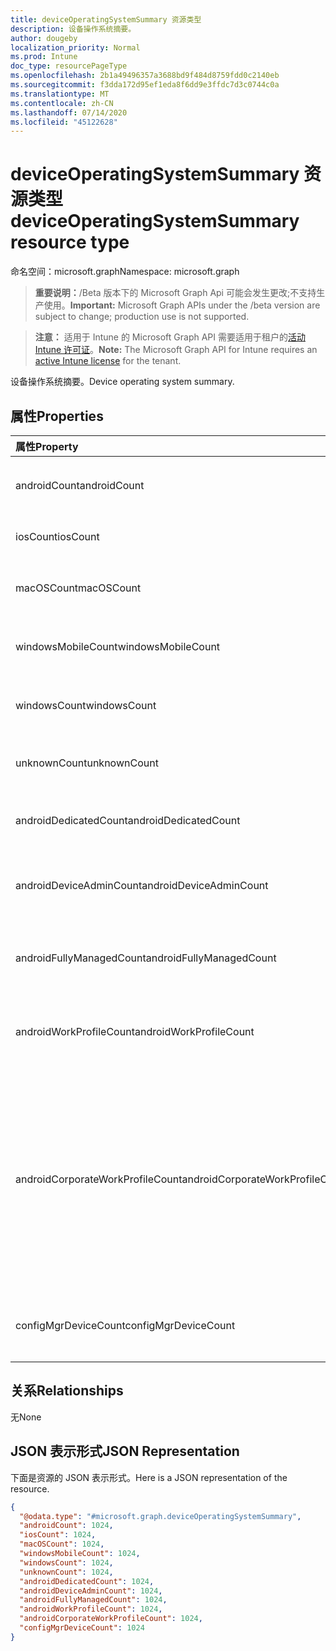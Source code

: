 ```yaml
---
title: deviceOperatingSystemSummary 资源类型
description: 设备操作系统摘要。
author: dougeby
localization_priority: Normal
ms.prod: Intune
doc_type: resourcePageType
ms.openlocfilehash: 2b1a49496357a3688bd9f484d8759fdd0c2140eb
ms.sourcegitcommit: f3dda172d95ef1eda8f6dd9e3ffdc7d3c0744c0a
ms.translationtype: MT
ms.contentlocale: zh-CN
ms.lasthandoff: 07/14/2020
ms.locfileid: "45122628"
---
```

# <a name="deviceoperatingsystemsummary-resource-type"></a><span data-ttu-id="63f3c-103">deviceOperatingSystemSummary 资源类型</span><span class="sxs-lookup"><span data-stu-id="63f3c-103">deviceOperatingSystemSummary resource type</span></span>

<span data-ttu-id="63f3c-104">命名空间：microsoft.graph</span><span class="sxs-lookup"><span data-stu-id="63f3c-104">Namespace: microsoft.graph</span></span>

> <span data-ttu-id="63f3c-105">**重要说明：**/Beta 版本下的 Microsoft Graph Api 可能会发生更改;不支持生产使用。</span><span class="sxs-lookup"><span data-stu-id="63f3c-105">**Important:** Microsoft Graph APIs under the /beta version are subject to change; production use is not supported.</span></span>

> <span data-ttu-id="63f3c-106">**注意：** 适用于 Intune 的 Microsoft Graph API 需要适用于租户的[活动 Intune 许可证](https://go.microsoft.com/fwlink/?linkid=839381)。</span><span class="sxs-lookup"><span data-stu-id="63f3c-106">**Note:** The Microsoft Graph API for Intune requires an [active Intune license](https://go.microsoft.com/fwlink/?linkid=839381) for the tenant.</span></span>

<span data-ttu-id="63f3c-107">设备操作系统摘要。</span><span class="sxs-lookup"><span data-stu-id="63f3c-107">Device operating system summary.</span></span>

## <a name="properties"></a><span data-ttu-id="63f3c-108">属性</span><span class="sxs-lookup"><span data-stu-id="63f3c-108">Properties</span></span>
|<span data-ttu-id="63f3c-109">属性</span><span class="sxs-lookup"><span data-stu-id="63f3c-109">Property</span></span>|<span data-ttu-id="63f3c-110">类型</span><span class="sxs-lookup"><span data-stu-id="63f3c-110">Type</span></span>|<span data-ttu-id="63f3c-111">说明</span><span class="sxs-lookup"><span data-stu-id="63f3c-111">Description</span></span>|
|:---|:---|:---|
|<span data-ttu-id="63f3c-112">androidCount</span><span class="sxs-lookup"><span data-stu-id="63f3c-112">androidCount</span></span>|<span data-ttu-id="63f3c-113">Int32</span><span class="sxs-lookup"><span data-stu-id="63f3c-113">Int32</span></span>|<span data-ttu-id="63f3c-114">Android 设备计数。</span><span class="sxs-lookup"><span data-stu-id="63f3c-114">Number of android device count.</span></span>|
|<span data-ttu-id="63f3c-115">iosCount</span><span class="sxs-lookup"><span data-stu-id="63f3c-115">iosCount</span></span>|<span data-ttu-id="63f3c-116">Int32</span><span class="sxs-lookup"><span data-stu-id="63f3c-116">Int32</span></span>|<span data-ttu-id="63f3c-117">iOS 设备计数。</span><span class="sxs-lookup"><span data-stu-id="63f3c-117">Number of iOS device count.</span></span>|
|<span data-ttu-id="63f3c-118">macOSCount</span><span class="sxs-lookup"><span data-stu-id="63f3c-118">macOSCount</span></span>|<span data-ttu-id="63f3c-119">Int32</span><span class="sxs-lookup"><span data-stu-id="63f3c-119">Int32</span></span>|<span data-ttu-id="63f3c-120">Mac OS X 设备计数。</span><span class="sxs-lookup"><span data-stu-id="63f3c-120">Number of Mac OS X device count.</span></span>|
|<span data-ttu-id="63f3c-121">windowsMobileCount</span><span class="sxs-lookup"><span data-stu-id="63f3c-121">windowsMobileCount</span></span>|<span data-ttu-id="63f3c-122">Int32</span><span class="sxs-lookup"><span data-stu-id="63f3c-122">Int32</span></span>|<span data-ttu-id="63f3c-123">Windows 移动设备计数。</span><span class="sxs-lookup"><span data-stu-id="63f3c-123">Number of Windows mobile device count.</span></span>|
|<span data-ttu-id="63f3c-124">windowsCount</span><span class="sxs-lookup"><span data-stu-id="63f3c-124">windowsCount</span></span>|<span data-ttu-id="63f3c-125">Int32</span><span class="sxs-lookup"><span data-stu-id="63f3c-125">Int32</span></span>|<span data-ttu-id="63f3c-126">Windows 设备计数。</span><span class="sxs-lookup"><span data-stu-id="63f3c-126">Number of Windows device count.</span></span>|
|<span data-ttu-id="63f3c-127">unknownCount</span><span class="sxs-lookup"><span data-stu-id="63f3c-127">unknownCount</span></span>|<span data-ttu-id="63f3c-128">Int32</span><span class="sxs-lookup"><span data-stu-id="63f3c-128">Int32</span></span>|<span data-ttu-id="63f3c-129">未知设备计数。</span><span class="sxs-lookup"><span data-stu-id="63f3c-129">Number of unknown device count.</span></span>|
|<span data-ttu-id="63f3c-130">androidDedicatedCount</span><span class="sxs-lookup"><span data-stu-id="63f3c-130">androidDedicatedCount</span></span>|<span data-ttu-id="63f3c-131">Int32</span><span class="sxs-lookup"><span data-stu-id="63f3c-131">Int32</span></span>|<span data-ttu-id="63f3c-132">专用 Android 设备的数量。</span><span class="sxs-lookup"><span data-stu-id="63f3c-132">Number of dedicated Android devices.</span></span>|
|<span data-ttu-id="63f3c-133">androidDeviceAdminCount</span><span class="sxs-lookup"><span data-stu-id="63f3c-133">androidDeviceAdminCount</span></span>|<span data-ttu-id="63f3c-134">Int32</span><span class="sxs-lookup"><span data-stu-id="63f3c-134">Int32</span></span>|<span data-ttu-id="63f3c-135">设备管理 Android 设备的数量。</span><span class="sxs-lookup"><span data-stu-id="63f3c-135">Number of device admin Android devices.</span></span>|
|<span data-ttu-id="63f3c-136">androidFullyManagedCount</span><span class="sxs-lookup"><span data-stu-id="63f3c-136">androidFullyManagedCount</span></span>|<span data-ttu-id="63f3c-137">Int32</span><span class="sxs-lookup"><span data-stu-id="63f3c-137">Int32</span></span>|<span data-ttu-id="63f3c-138">完全管理的 Android 设备的数量。</span><span class="sxs-lookup"><span data-stu-id="63f3c-138">Number of fully managed Android devices.</span></span>|
|<span data-ttu-id="63f3c-139">androidWorkProfileCount</span><span class="sxs-lookup"><span data-stu-id="63f3c-139">androidWorkProfileCount</span></span>|<span data-ttu-id="63f3c-140">Int32</span><span class="sxs-lookup"><span data-stu-id="63f3c-140">Int32</span></span>|<span data-ttu-id="63f3c-141">工作配置文件 Android 设备的数量。</span><span class="sxs-lookup"><span data-stu-id="63f3c-141">Number of work profile Android devices.</span></span>|
|<span data-ttu-id="63f3c-142">androidCorporateWorkProfileCount</span><span class="sxs-lookup"><span data-stu-id="63f3c-142">androidCorporateWorkProfileCount</span></span>|<span data-ttu-id="63f3c-143">Int32</span><span class="sxs-lookup"><span data-stu-id="63f3c-143">Int32</span></span>|<span data-ttu-id="63f3c-144">企业工作配置文件 Android 设备的计数。</span><span class="sxs-lookup"><span data-stu-id="63f3c-144">The count of Corporate work profile Android devices.</span></span> <span data-ttu-id="63f3c-145">也称为企业拥有的个人启用 ("解决) 。</span><span class="sxs-lookup"><span data-stu-id="63f3c-145">Also known as Corporate Owned Personally Enabled (COPE).</span></span> <span data-ttu-id="63f3c-146">有效值-1 到2147483647</span><span class="sxs-lookup"><span data-stu-id="63f3c-146">Valid values -1 to 2147483647</span></span>|
|<span data-ttu-id="63f3c-147">configMgrDeviceCount</span><span class="sxs-lookup"><span data-stu-id="63f3c-147">configMgrDeviceCount</span></span>|<span data-ttu-id="63f3c-148">Int32</span><span class="sxs-lookup"><span data-stu-id="63f3c-148">Int32</span></span>|<span data-ttu-id="63f3c-149">ConfigMgr 托管设备的数量。</span><span class="sxs-lookup"><span data-stu-id="63f3c-149">Number of ConfigMgr managed devices.</span></span>|

## <a name="relationships"></a><span data-ttu-id="63f3c-150">关系</span><span class="sxs-lookup"><span data-stu-id="63f3c-150">Relationships</span></span>
<span data-ttu-id="63f3c-151">无</span><span class="sxs-lookup"><span data-stu-id="63f3c-151">None</span></span>

## <a name="json-representation"></a><span data-ttu-id="63f3c-152">JSON 表示形式</span><span class="sxs-lookup"><span data-stu-id="63f3c-152">JSON Representation</span></span>
<span data-ttu-id="63f3c-153">下面是资源的 JSON 表示形式。</span><span class="sxs-lookup"><span data-stu-id="63f3c-153">Here is a JSON representation of the resource.</span></span>
<!-- {
  "blockType": "resource",
  "@odata.type": "microsoft.graph.deviceOperatingSystemSummary"
}
-->
``` json
{
  "@odata.type": "#microsoft.graph.deviceOperatingSystemSummary",
  "androidCount": 1024,
  "iosCount": 1024,
  "macOSCount": 1024,
  "windowsMobileCount": 1024,
  "windowsCount": 1024,
  "unknownCount": 1024,
  "androidDedicatedCount": 1024,
  "androidDeviceAdminCount": 1024,
  "androidFullyManagedCount": 1024,
  "androidWorkProfileCount": 1024,
  "androidCorporateWorkProfileCount": 1024,
  "configMgrDeviceCount": 1024
}
```



